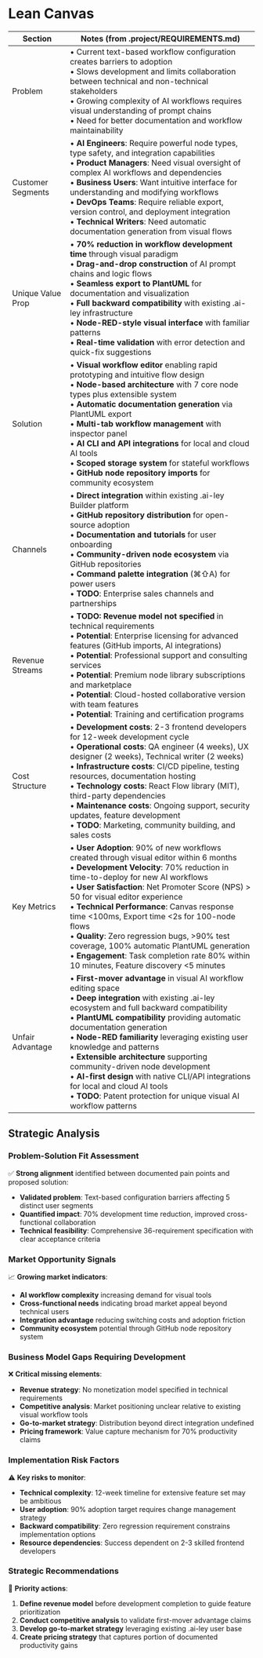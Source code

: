 # Lean Canvas

| Section           | Notes (from .project/REQUIREMENTS.md) |
| ----------------- | --------------------------------- |
| Problem           | • Current text-based workflow configuration creates barriers to adoption<br>• Slows development and limits collaboration between technical and non-technical stakeholders<br>• Growing complexity of AI workflows requires visual understanding of prompt chains<br>• Need for better documentation and workflow maintainability |
| Customer Segments | • **AI Engineers**: Require powerful node types, type safety, and integration capabilities<br>• **Product Managers**: Need visual oversight of complex AI workflows and dependencies<br>• **Business Users**: Want intuitive interface for understanding and modifying workflows<br>• **DevOps Teams**: Require reliable export, version control, and deployment integration<br>• **Technical Writers**: Need automatic documentation generation from visual flows |
| Unique Value Prop | • **70% reduction in workflow development time** through visual paradigm<br>• **Drag-and-drop construction** of AI prompt chains and logic flows<br>• **Seamless export to PlantUML** for documentation and visualization<br>• **Full backward compatibility** with existing .ai-ley infrastructure<br>• **Node-RED-style visual interface** with familiar patterns<br>• **Real-time validation** with error detection and quick-fix suggestions |
| Solution          | • **Visual workflow editor** enabling rapid prototyping and intuitive flow design<br>• **Node-based architecture** with 7 core node types plus extensible system<br>• **Automatic documentation generation** via PlantUML export<br>• **Multi-tab workflow management** with inspector panel<br>• **AI CLI and API integrations** for local and cloud AI tools<br>• **Scoped storage system** for stateful workflows<br>• **GitHub node repository imports** for community ecosystem |
| Channels          | • **Direct integration** within existing .ai-ley Builder platform<br>• **GitHub repository distribution** for open-source adoption<br>• **Documentation and tutorials** for user onboarding<br>• **Community-driven node ecosystem** via GitHub repositories<br>• **Command palette integration** (⌘⇧A) for power users<br>• **TODO**: Enterprise sales channels and partnerships |
| Revenue Streams   | • **TODO: Revenue model not specified** in technical requirements<br>• **Potential**: Enterprise licensing for advanced features (GitHub imports, AI integrations)<br>• **Potential**: Professional support and consulting services<br>• **Potential**: Premium node library subscriptions and marketplace<br>• **Potential**: Cloud-hosted collaborative version with team features<br>• **Potential**: Training and certification programs |
| Cost Structure    | • **Development costs**: 2-3 frontend developers for 12-week development cycle<br>• **Operational costs**: QA engineer (4 weeks), UX designer (2 weeks), Technical writer (2 weeks)<br>• **Infrastructure costs**: CI/CD pipeline, testing resources, documentation hosting<br>• **Technology costs**: React Flow library (MIT), third-party dependencies<br>• **Maintenance costs**: Ongoing support, security updates, feature development<br>• **TODO**: Marketing, community building, and sales costs |
| Key Metrics       | • **User Adoption**: 90% of new workflows created through visual editor within 6 months<br>• **Development Velocity**: 70% reduction in time-to-deploy for new AI workflows<br>• **User Satisfaction**: Net Promoter Score (NPS) > 50 for visual editor experience<br>• **Technical Performance**: Canvas response time <100ms, Export time <2s for 100-node flows<br>• **Quality**: Zero regression bugs, >90% test coverage, 100% automatic PlantUML generation<br>• **Engagement**: Task completion rate 80% within 10 minutes, Feature discovery <5 minutes |
| Unfair Advantage  | • **First-mover advantage** in visual AI workflow editing space<br>• **Deep integration** with existing .ai-ley ecosystem and full backward compatibility<br>• **PlantUML compatibility** providing automatic documentation generation<br>• **Node-RED familiarity** leveraging existing user knowledge and patterns<br>• **Extensible architecture** supporting community-driven node development<br>• **AI-first design** with native CLI/API integrations for local and cloud AI tools<br>• **TODO**: Patent protection for unique visual AI workflow patterns |

## Strategic Analysis

### Problem-Solution Fit Assessment
✅ **Strong alignment** identified between documented pain points and proposed solution:
- **Validated problem**: Text-based configuration barriers affecting 5 distinct user segments
- **Quantified impact**: 70% development time reduction, improved cross-functional collaboration
- **Technical feasibility**: Comprehensive 36-requirement specification with clear acceptance criteria

### Market Opportunity Signals
📈 **Growing market indicators**:
- **AI workflow complexity** increasing demand for visual tools
- **Cross-functional needs** indicating broad market appeal beyond technical users
- **Integration advantage** reducing switching costs and adoption friction
- **Community ecosystem** potential through GitHub node repository system

### Business Model Gaps Requiring Development
❌ **Critical missing elements**:
- **Revenue strategy**: No monetization model specified in technical requirements
- **Competitive analysis**: Market positioning unclear relative to existing visual workflow tools
- **Go-to-market strategy**: Distribution beyond direct integration undefined
- **Pricing framework**: Value capture mechanism for 70% productivity claims

### Implementation Risk Factors
⚠️ **Key risks to monitor**:
- **Technical complexity**: 12-week timeline for extensive feature set may be ambitious
- **User adoption**: 90% adoption target requires change management strategy
- **Backward compatibility**: Zero regression requirement constrains implementation options
- **Resource dependencies**: Success dependent on 2-3 skilled frontend developers

### Strategic Recommendations
🎯 **Priority actions**:
1. **Define revenue model** before development completion to guide feature prioritization
2. **Conduct competitive analysis** to validate first-mover advantage claims
3. **Develop go-to-market strategy** leveraging existing .ai-ley user base
4. **Create pricing strategy** that captures portion of documented productivity gains